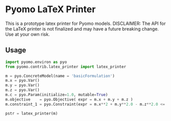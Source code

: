 # Pyomo LaTeX Printer

This is a prototype latex printer for Pyomo models.  DISCLAIMER:  The API for the LaTeX printer is not finalized and may have a future breaking change.  Use at your own risk.

## Usage

```python
import pyomo.environ as pyo
from pyomo.contrib.latex_printer import latex_printer

m = pyo.ConcreteModel(name = 'basicFormulation')
m.x = pyo.Var()
m.y = pyo.Var()
m.z = pyo.Var()
m.c = pyo.Param(initialize=1.0, mutable=True)
m.objective    = pyo.Objective( expr = m.x + m.y + m.z )
m.constraint_1 = pyo.Constraint(expr = m.x**2 + m.y**2.0 - m.z**2.0 <= m.c )

pstr = latex_printer(m)
```

